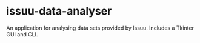 # issuu-data-analyser
An application for analysing data sets provided by Issuu. Includes a Tkinter GUI and CLI.
